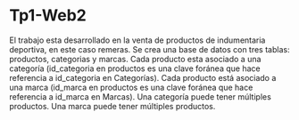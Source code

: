# Tp1-Web2

El trabajo esta desarrollado en la venta de productos de indumentaria deportiva, en este caso remeras. Se crea una base de datos con tres tablas: productos, categorias y marcas. 
Cada producto esta asociado  a una categoría (id_categoria en productos es una clave foránea que hace referencia a id_categoria en Categorías).
Cada producto está asociado a una marca (id_marca en productos es una clave foránea que hace referencia a id_marca en Marcas).
Una categoría puede tener múltiples productos.
Una marca puede tener múltiples productos.
